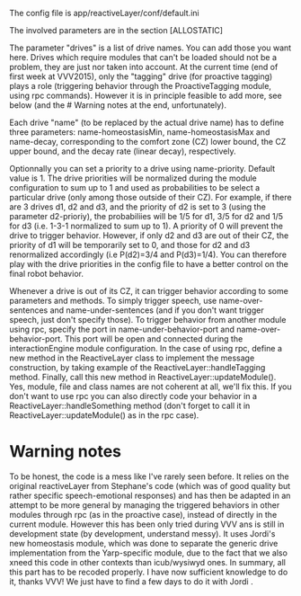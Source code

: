 



The config file is app/reactiveLayer/conf/default.ini

The involved parameters are in the section [ALLOSTATIC]

The parameter "drives" is a list of drive names. You can add those you want here. Drives which require modules that can't be loaded should not be a problem, they are just nor taken into account. At the current time (end of first week at VVV2015), only the "tagging" drive (for proactive tagging) plays a role (triggering behavior through the ProactiveTagging module, using rpc commands). However it is in principle feasible to add more, see below (and the # Warning notes at the end, unfortunately).

Each drive "name" (to be replaced by the actual drive name) has to define three parameters:
name-homeostasisMin, name-homeostasisMax and name-decay, corresponding to the comfort zone (CZ) lower bound, the CZ upper bound, and the decay rate (linear decay), respectively.

Optionnally you can set a priority to a drive using name-priority. Default value is 1. The drive priorities will be normalized during the module configuration to sum up to 1 and used as probabilities to be select a particular drive (only among those outside of their CZ). For example, if there are 3 drives d1, d2 and d3, and the priority of d2 is set to 3 (using the parameter d2-prioriy), the probabiliies will be 1/5 for d1, 3/5 for d2 and 1/5 for d3 (i.e. 1-3-1 normalized to sum up to 1). A priority of 0 will prevent the drive to trigger behavior. However, if only d2 and d3 are out of their CZ, the priority of d1 will be temporarily set to 0, and those for d2 and d3 renormalized accordingly (i.e P(d2)=3/4 and P(d3)=1/4). 
You can therefore play with the drive priorities in the config file to have a better control on the final robot behavior. 

Whenever a drive is out of its CZ, it can trigger behavior according to some parameters and methods. To simply trigger speech, use name-over-sentences  and name-under-sentences (and if you don't want trigger speech, just don't specify those). To trigger behavior from another module using rpc, specify the port in name-under-behavior-port and name-over-behavior-port. This port will be open and connected during the interactionEngine module configuration. In the case of using rpc, define a new method in the ReactiveLayer class to implement the message construction, by taking example of the ReactiveLayer::handleTagging method. Finally, call this new method in ReactiveLayer::updateModule(). Yes, module, file and class names are not coherent at all, we'll fix this. If you don't want to use rpc you can also directly code your behavior in a ReactiveLayer::handleSomething method (don't forget to call it in ReactiveLayer::updateModule() as in the rpc case).



# Warning notes
To be honest, the code is a mess like I've rarely seen before. It relies on the original reactiveLayer from Stephane's code (which was of good quality but rather specific speech-emotional responses) and has then be adapted in an attempt to be more general by managing the triggered behaviors in other modules through rpc (as in the proactive case), instead of directly in the current module. However this has been only tried during VVV ans is still in development state (by development, understand messy). It uses Jordi's new homeostasis module, which was done to separate the generic drive implementation from the Yarp-specific module, due to the fact that we also xneed this code in other contexts than icub/wysiwyd ones. In summary, all this part has to be recoded properly. I have now sufficient knowledge to do it, thanks VVV! We just have to find a few days to do it with Jordi	.
